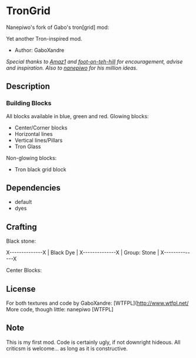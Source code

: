 # TronGrid

Nanepiwo's fork of Gabo's tron[grid] mod: 

Yet another Tron-inspired mod.
* Author: GaboXandre

*Special thanks to [Amaz1](https://github.com/Amaz1) and [foot-on-teh-hill](https://github.com/foot-on-teh-hill) for encouragement, advise and inspiration. Also to [nanepiwo](https://github.com/nanepiwo) for his million ideas.*

## Description

### Building Blocks
All blocks available in blue, green and red.
Glowing blocks:
* Center/Corner blocks
* Horizontal lines
* Vertical lines/Pillars
* Tron Glass

Non-glowing blocks:
* Tron black grid block

## Dependencies
* default
* dyes

## Crafting

Black stone:

X--------------X
|   Black Dye  |
X--------------X
| Group: Stone |
X--------------X

Center Blocks: 




## License

For both textures and code by GaboXandre: [WTFPL](http://www.wtfpl.net/
More code, though little: nanepiwo [WTFPL]

## Note
This is my first mod. Code is certainly ugly, if not downright hideous. 
All criticsm is welcome... as long as it is constructive.
